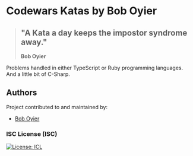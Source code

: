 # Codewars Katas by Bob Oyier
> "A Kata a day keeps the impostor syndrome away."
> --------------------------------
> **Bob Oyier**


Problems handled in either TypeScript or Ruby programming languages.
And a little bit of C-Sharp.


## Authors

Project contributed to and maintained by:

- [Bob Oyier](https://github.com/oyieroyier/)


### ISC License (ISC)

[![License: ICL](https://img.shields.io/badge/License-ISC-blue.svg)](https://opensource.org/licenses/ISC)
